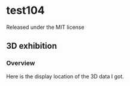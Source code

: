 # test104
Released under the MIT license
## 3D exhibition
### Overview
Here is the display location of the 3D data I got.
